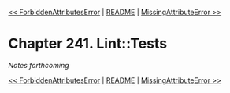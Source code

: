 [&lt;&lt; ForbiddenAttributesError](ch240-forbiddenattributeserror.md) | [README](README.md) | [MissingAttributeError &gt;&gt;](ch242-missingattributeerror.md)

# Chapter 241. Lint::Tests

*Notes forthcoming*

[&lt;&lt; ForbiddenAttributesError](ch240-forbiddenattributeserror.md) | [README](README.md) | [MissingAttributeError &gt;&gt;](ch242-missingattributeerror.md)
